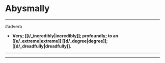 # Abysmally
---
#adverb
- **Very; [[i/_incredibly|incredibly]]; profoundly; to an [[e/_extreme|extreme]] [[d/_degree|degree]]; [[d/_dreadfully|dreadfully]].**
---
---
